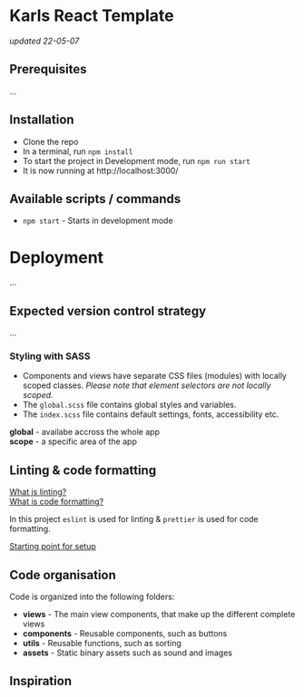 # Karls React Template
_updated 22-05-07_

## Prerequisites

...

## Installation

- Clone the repo
- In a terminal, run `npm install`
- To start the project in Development mode, run `npm run start`
- It is now running at http://localhost:3000/

## Available scripts / commands

- `npm start` - Starts in development mode

# Deployment

...

## Expected version control strategy

...

### Styling with SASS

- Components and views have separate CSS files (modules) with locally scoped classes. _Please note that element selectors are not locally scoped._
- The `global.scss` file contains global styles and variables.
- The `index.scss` file contains default settings, fonts, accessibility etc.

**global** - availabe accross the whole app <br>
**scope** - a specific area of the app

## Linting & code formatting

[What is linting?](https://en.wikipedia.org/wiki/Lint_%28software%29) <br>
[What is code formatting?](https://en.wikipedia.org/wiki/Prettyprint)

In this project `eslint` is used for linting & `prettier` is used for code formatting.

[Starting point for setup](https://dev.to/s2engineers/how-to-make-eslint-work-with-prettier-avoiding-conflicts-and-problems-57pi)

## Code organisation

Code is organized into the following folders:

- **views** - The main view components, that make up the different complete views
- **components** - Reusable components, such as buttons
- **utils** - Reusable functions, such as sorting
- **assets** - Static binary assets such as sound and images

## Inspiration
